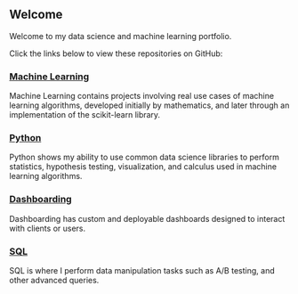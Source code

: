 ## Welcome

Welcome to my data science and machine learning portfolio.

Click the links below to view these repositories on GitHub:

### [Machine Learning](https://github.com/nwoodr94/machine-learning#machine-learning)
Machine Learning contains projects involving real use cases of machine learning algorithms, developed initially by mathematics, and later through an implementation of the scikit-learn library.

### [Python](https://github.com/nwoodr94/python-projects#python-projects)
Python shows my ability to use common data science libraries to perform statistics, hypothesis testing, visualization, and calculus used in machine learning algorithms.

### [Dashboarding](https://github.com/nwoodr94/dashboards#dashboards)
Dashboarding has custom and deployable dashboards designed to interact with clients or users.

### [SQL](https://github.com/nwoodr94/sql-projects#sql-projects)
SQL is where I perform data manipulation tasks such as A/B testing, and other advanced queries.
